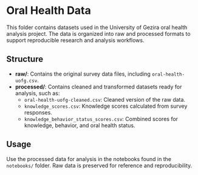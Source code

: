 <!-- markdownlint-disable MD013 -->

# Oral Health Data

This folder contains datasets used in the University of Gezira oral health analysis project. The data is organized into raw and processed formats to support reproducible research and analysis workflows.

## Structure

- **raw/**: Contains the original survey data files, including `oral-health-uofg.csv`.
- **processed/**: Contains cleaned and transformed datasets ready for analysis, such as:
  - `oral-health-uofg-cleaned.csv`: Cleaned version of the raw data.
  - `knowledge_scores.csv`: Knowledge scores calculated from survey responses.
  - `knowledge_behavior_status_scores.csv`: Combined scores for knowledge, behavior, and oral health status.

## Usage

Use the processed data for analysis in the notebooks found in the `notebooks/` folder. Raw data is preserved for reference and reproducibility.
